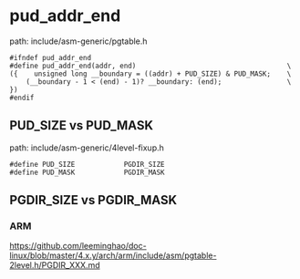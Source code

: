pud_addr_end
========================================

path: include/asm-generic/pgtable.h
```
#ifndef pud_addr_end
#define pud_addr_end(addr, end)                                     \
({    unsigned long __boundary = ((addr) + PUD_SIZE) & PUD_MASK;    \
    (__boundary - 1 < (end) - 1)? __boundary: (end);                \
})
#endif
```

PUD_SIZE vs PUD_MASK
----------------------------------------

path: include/asm-generic/4level-fixup.h
```
#define PUD_SIZE            PGDIR_SIZE
#define PUD_MASK            PGDIR_MASK
```

PGDIR_SIZE vs PGDIR_MASK
----------------------------------------

### ARM

https://github.com/leeminghao/doc-linux/blob/master/4.x.y/arch/arm/include/asm/pgtable-2level.h/PGDIR_XXX.md
